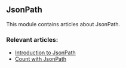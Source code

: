 ## JsonPath

This module contains articles about JsonPath.

### Relevant articles:

- [Introduction to JsonPath](https://www.surya.com/guide-to-jayway-jsonpath)
- [Count with JsonPath](https://www.surya.com/jsonpath-count)
